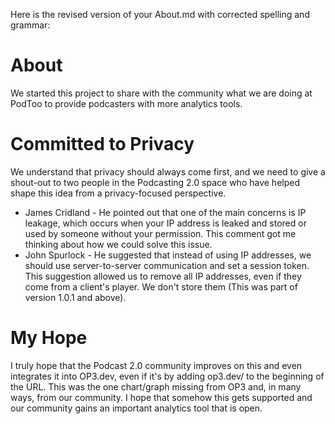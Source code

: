 Here is the revised version of your About.md with corrected spelling and grammar:

# About

We started this project to share with the community what we are doing at PodToo to provide podcasters with more analytics tools.

# Committed to Privacy 

We understand that privacy should always come first, and we need to give a shout-out to two people in the Podcasting 2.0 space who have helped shape this idea from a privacy-focused perspective.

- James Cridland - He pointed out that one of the main concerns is IP leakage, which occurs when your IP address is leaked and stored or used by someone without your permission. This comment got me thinking about how we could solve this issue.
- John Spurlock - He suggested that instead of using IP addresses, we should use server-to-server communication and set a session token. This suggestion allowed us to remove all IP addresses, even if they come from a client's player. We don't store them (This was part of version 1.0.1 and above).

# My Hope

I truly hope that the Podcast 2.0 community improves on this and even integrates it into OP3.dev, even if it's by adding op3.dev/ to the beginning of the URL. This was the one chart/graph missing from OP3 and, in many ways, from our community. I hope that somehow this gets supported and our community gains an important analytics tool that is open.
